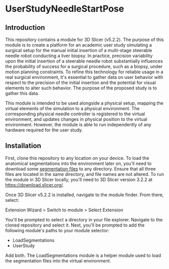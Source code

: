 # UserStudyNeedleStartPose

## Introduction
This repository contains a module for 3D Slicer (v5.2.2).
The purpose of this module is to create a platform for an academic user study 
simulating a surgical setup for the manual initial insertion of a multi-stage steerable needle robot 
conducting a liver biopsy. In practice, precision variability upon the initial insertion of a steerable needle 
robot substantially influences the probability of success for a surgical procedure, such as a biopsy, under motion 
planning constraints. To refine this technology for reliable usage in a real surgical environment, it's essential 
to gather data on user behavior with respect to the precision of the initial insertion and the potential for visual elements 
to alter such behavior. The purpose of the proposed study is to gather this data. 

This module is intended to be used alongside a physical setup, mapping the virtual elements of the simulation 
to a physical environment. The corresponding physical needle controller is registered to the virtual environment, 
and updates changes in physical position to the virtual environment. However, the module is able to run independently of
any hardware required for the user study.

## Installation
First, clone this repository to any location on your device.
To load the anatomical segmentations into the environment later on, you'll need to download some [segmentation files](https://drive.google.com/drive/folders/1-5JbVDJLhfWWK-OxQ-U0SFezlpGjRG-k?usp=sharing)
to any directory. Ensure that all three files are located in the same directory, and file names are not altered. 
To run the module in 3D Slicer locally, you'll need to 3D Slicer version 3.2.2 at https://download.slicer.org/.

Once 3D Slicer v5.2.2 is installed, navigate to the module finder.
From there, select:

Extension Wizard > Switch to module > Select Extension

You'll be prompted to select a directory in your file explorer. Navigate to the cloned repository and select it. Next, you'll be prompted to add the following module's paths to your module selector:
- LoadSegmentations 
- UserStudy

Add both. The LoadSegmentations module is a helper module used to load the segmentation files into the virtual environment.
